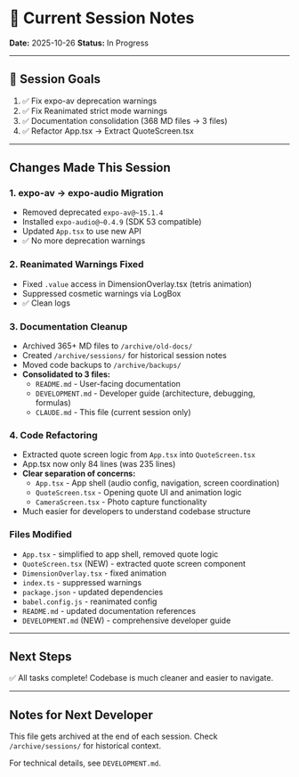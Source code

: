 # 🤖 Current Session Notes

**Date:** 2025-10-26
**Status:** In Progress

---

## 📝 Session Goals

1. ✅ Fix expo-av deprecation warnings
2. ✅ Fix Reanimated strict mode warnings
3. ✅ Documentation consolidation (368 MD files → 3 files)
4. ✅ Refactor App.tsx → Extract QuoteScreen.tsx

---

## Changes Made This Session

### 1. expo-av → expo-audio Migration
- Removed deprecated `expo-av@~15.1.4`
- Installed `expo-audio@~0.4.9` (SDK 53 compatible)
- Updated `App.tsx` to use new API
- ✅ No more deprecation warnings

### 2. Reanimated Warnings Fixed
- Fixed `.value` access in DimensionOverlay.tsx (tetris animation)
- Suppressed cosmetic warnings via LogBox
- ✅ Clean logs

### 3. Documentation Cleanup
- Archived 365+ MD files to `/archive/old-docs/`
- Created `/archive/sessions/` for historical session notes
- Moved code backups to `/archive/backups/`
- **Consolidated to 3 files:**
  - `README.md` - User-facing documentation
  - `DEVELOPMENT.md` - Developer guide (architecture, debugging, formulas)
  - `CLAUDE.md` - This file (current session only)

### 4. Code Refactoring
- Extracted quote screen logic from `App.tsx` into `QuoteScreen.tsx`
- App.tsx now only 84 lines (was 235 lines)
- **Clear separation of concerns:**
  - `App.tsx` - App shell (audio config, navigation, screen coordination)
  - `QuoteScreen.tsx` - Opening quote UI and animation logic
  - `CameraScreen.tsx` - Photo capture functionality
- Much easier for developers to understand codebase structure

### Files Modified
- `App.tsx` - simplified to app shell, removed quote logic
- `QuoteScreen.tsx` (NEW) - extracted quote screen component
- `DimensionOverlay.tsx` - fixed animation
- `index.ts` - suppressed warnings
- `package.json` - updated dependencies
- `babel.config.js` - reanimated config
- `README.md` - updated documentation references
- `DEVELOPMENT.md` (NEW) - comprehensive developer guide

---

## Next Steps

✅ All tasks complete! Codebase is much cleaner and easier to navigate.

---

## Notes for Next Developer

This file gets archived at the end of each session. Check `/archive/sessions/` for historical context.

For technical details, see `DEVELOPMENT.md`.
